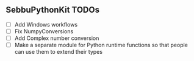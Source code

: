 ## SebbuPythonKit TODOs
- [ ] Add Windows workflows
- [ ] Fix NumpyConversions
- [ ] Add Complex number conversion
- [ ] Make a separate module for Python runtime functions so that people can use them to extend their types
